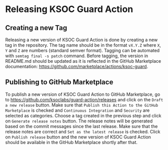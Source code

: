 # Releasing KSOC Guard Action

## Creating a new Tag

Releasing a new version of KSOC Guard Action is done by creating a new tag in the repository. The tag name should be in the format `vX.Y.Z` where `X`, `Y` and `Z` are numbers (standard semver format). Tagging can be automated with `semtag final -s patch` command. Before tagging, the version in README.md should be updated as it is reflected in the GitHub Marketplace documentation: https://github.com/marketplace/actions/ksoc-guard.

## Publishing to GitHub Marketplace

To publish a new version of KSOC Guard Action to GitHub Marketplace, go to https://github.com/ksoclabs/guard-action/releases and click on the `Draft a new release` button. Make sure that `Publish this Action to the GitHub Marketplace` is checked and `Continuous Integration` and `Security` are selected as categories. Choose a tag created in the previous step and click on `Generate release notes` button. The release notes will be generated based on the commit messages since the last release. Make sure that the release notes are correct and `Set as the latest release` is checked. Click on `Publish release` button and the new version of KSOC Guard Action should be available in the GitHub Marketplace shortly after that.
